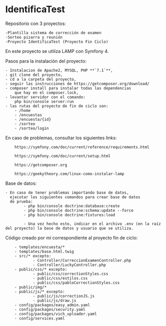 # IdentificaTest

Repositorio con 3 proyectos:

    -Plantilla sistema de corrección de examen
    -Sorteo pizarra y reunión
    -Proyecto IdentificaTest (Proyecto Fin Ciclo)

En este proyecto se utiliza LAMP con Symfony 4.

Pasos para la instalación del proyecto:


    - Instalacion de Apache2, MYSQL, PHP **`7.1`**,
    - git clone del proyecto,
    - cd a la carpeta del proyecto,
    - seguir las instrucciones de https://getcomposer.org/download/
    - composer install para instalar todas las dependencias 
        que hay en el composer.lock,
    - levantar servidor con el comando:
        php bin/console server:run
    - las rutas del proyecto de fin de ciclo son:
        - /home
        - /encuestas
        - /encuesta/{id}
        - /sorteo
        - /sorteo/login
        

En caso de problemas, consultar los siguientes links:

        https://symfony.com/doc/current/reference/requirements.html

        https://symfony.com/doc/current/setup.html
        
        https://getcomposer.org
        
        https://geekytheory.com/linux-como-instalar-lamp
        
        
Base de datos: 
    
    - En caso de tener problemas importando base de datos,
      ejecutar los siguientes comandos para crear base de datos
      de prueba:
            - php bin/console doctrine:database:create
            - php bin/console doctrine:schema:update --force
            - php bin/console doctrine:fixtures:load
            
            - Una vez hecho esto, indicar en el archivo .env (en la raíz del proyecto) la base de datos y usuario que se utiliza.
    


Código creado por mi correspondiente al proyecto fin de ciclo:

        - templates/encuesta/*
        - templates/base.html.twig
        - src/* excepto:
                - Controller/CorreccionExamenController.php
                - Controller/LuckyController.php
        - public/css/* excepto:
                - public/css/correctionStyles.css
                - public/css/estilos.css
                - public/css/pabloCorrectionStyles.css
        - public/img/*
        - public/js/* excepto:
                - public/js/correctionJS.js
                - public/js/draw.js
        - config/packages/easy_admin.yaml
        - config/packages/security.yaml
        - config/packages/vich_uploader.yaml
        - config/services.yaml
